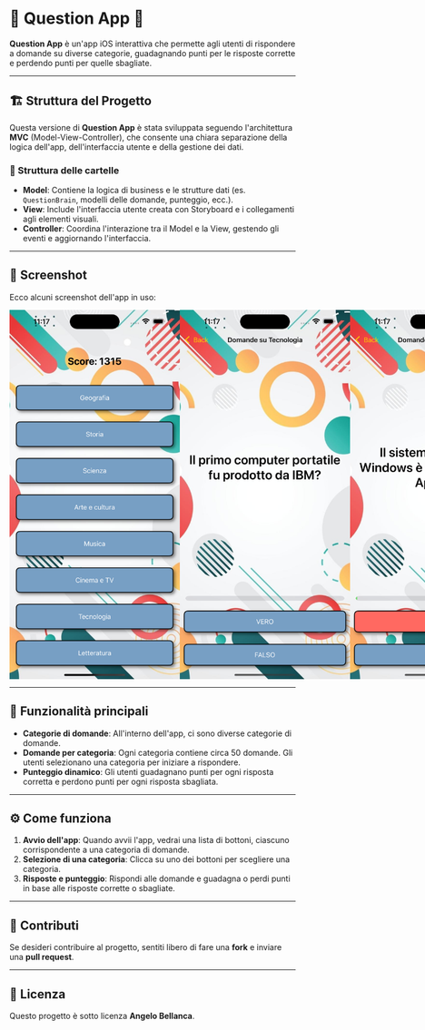# 🌟 Question App 🌟

**Question App** è un'app iOS interattiva che permette agli utenti di rispondere a domande su diverse categorie, guadagnando punti per le risposte corrette e perdendo punti per quelle sbagliate.

---

## 🏗️ Struttura del Progetto

Questa versione di **Question App** è stata sviluppata seguendo l'architettura **MVC** (Model-View-Controller), che consente una chiara separazione della logica dell'app, dell'interfaccia utente e della gestione dei dati.

### 📂 Struttura delle cartelle
- **Model**: Contiene la logica di business e le strutture dati (es. `QuestionBrain`, modelli delle domande, punteggio, ecc.).
- **View**: Include l'interfaccia utente creata con Storyboard e i collegamenti agli elementi visuali.
- **Controller**: Coordina l'interazione tra il Model e la View, gestendo gli eventi e aggiornando l'interfaccia.

---

## 📸 Screenshot

Ecco alcuni screenshot dell'app in uso:

<div style="display: flex; justify-content: space-around;">
  <img src="Question%20App/images/home.png" width="300" />
  <img src="Question%20App/images/question.png" width="300" />
  <img src="Question%20App/images/questionError.png" width="300" />
</div>

---

## 🔑 Funzionalità principali

- **Categorie di domande**: All'interno dell'app, ci sono diverse categorie di domande.
- **Domande per categoria**: Ogni categoria contiene circa 50 domande. Gli utenti selezionano una categoria per iniziare a rispondere.
- **Punteggio dinamico**: Gli utenti guadagnano punti per ogni risposta corretta e perdono punti per ogni risposta sbagliata.

---

## ⚙️ Come funziona

1. **Avvio dell'app**: Quando avvii l'app, vedrai una lista di bottoni, ciascuno corrispondente a una categoria di domande.
2. **Selezione di una categoria**: Clicca su uno dei bottoni per scegliere una categoria.
3. **Risposte e punteggio**: Rispondi alle domande e guadagna o perdi punti in base alle risposte corrette o sbagliate.

---

## 🤝 Contributi

Se desideri contribuire al progetto, sentiti libero di fare una **fork** e inviare una **pull request**.

---

## 📜 Licenza

Questo progetto è sotto licenza **Angelo Bellanca**.
